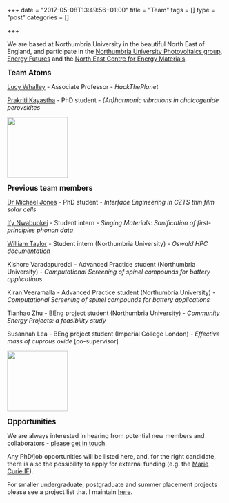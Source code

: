 +++
date = "2017-05-08T13:49:56+01:00"
title = "Team"
tags = []
type = "post"
categories = []

+++

We are based at Northumbria University in the beautiful North East of England, and participate in the [Northumbria University Photovoltaics group](https://sites.google.com/view/nupv), [Energy Futures](https://www.northumbria.ac.uk/about-us/academic-departments/mathematics-physics-and-electrical-engineering/research/renewable-energy-technologies-and-materials/) and the [North East Centre for Energy Materials](https://research.ncl.ac.uk/necem/).

<big>
<b>Team Atoms</b> </big>

[Lucy Whalley](https://lucydot.github.io/about) - Associate Professor - *HackThePlanet* </br>

[Prakriti Kayastha](https://scholar.google.com/citations?user=XIU5zG4AAAAJ&hl=en) - PhD student - *(An)harmonic vibrations in chalcogenide perovskites* 

<img src="../images/ore.jpg" style="float: middle; height: 10em; "> </br>

<big>
<b>Previous team members</b> </big>

[Dr Michael Jones](https://uk.linkedin.com/in/michael-jones-8a6b6a191) - PhD student - *Interface Engineering in CZTS thin film solar cells* </br>

[Ify Nwabuokei](https://github.com/ifylala) - Student intern - *Singing Materials: Sonification of first-principles phonon data* </br>

[William Taylor](https://github.com/musicmrman99) - Student intern (Northumbria University)  - *Oswald HPC documentation* </br>

Kishore Varadapureddi - Advanced Practice student (Northumbria University) - *Computational Screening of spinel compounds for battery applications* </br>

Kiran Veeramalla - Advanced Practice student (Northumbria University) - *Computational Screening of spinel compounds for battery applications* </br>

Tianhao Zhu - BEng project student (Northumbria University) - *Community Energy Projects: a feasibility study* <br>

Susannah Lea - BEng project student (Imperial College London) - *Effective mass of cuprous oxide* [co-supervisor] </br>

<img src="../images/ore.jpg" style="float: middle; height: 10em; "> </br>

<big>
<b>Opportunities</b> </big>

We are always interested in hearing from potential new members and collaborators - [please get in touch](https://lucydot.github.io/about/). 

Any PhD/job opportunities will be listed here, and, for the right candidate, there is also the possibility to apply for external funding (e.g. the [Marie Curie IF](https://ec.europa.eu/research/mariecurieactions/actions/individual-fellowships_en)).

For smaller undergraduate, postgraduate and summer placement projects please see a project list that I maintain [here](https://lucydot.github.io/projects_list/).







